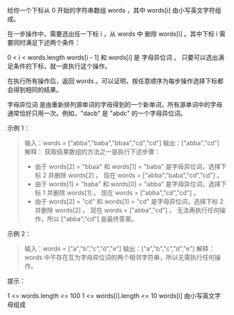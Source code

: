 给你一个下标从 0 开始的字符串数组 words ，其中 words[i] 由小写英文字符组成。

在一步操作中，需要选出任一下标 i ，从 words 中 删除 words[i] 。其中下标 i 需要同时满足下述两个条件：

0 < i < words.length
words[i - 1] 和 words[i] 是 字母异位词 。
只要可以选出满足条件的下标，就一直执行这个操作。

在执行所有操作后，返回 words 。可以证明，按任意顺序为每步操作选择下标都会得到相同的结果。

字母异位词 是由重新排列源单词的字母得到的一个新单词，所有源单词中的字母通常恰好只用一次。例如，"dacb" 是 "abdc" 的一个字母异位词。

 

示例 1：

> 输入：words = ["abba","baba","bbaa","cd","cd"]
> 输出：["abba","cd"]
> 解释：
> 获取结果数组的方法之一是执行下述步骤：
> - 由于 words[2] = "bbaa" 和 words[1] = "baba" 是字母异位词，选择下标 2 并删除 words[2] 。
  现在 words = ["abba","baba","cd","cd"] 。
> - 由于 words[1] = "baba" 和 words[0] = "abba" 是字母异位词，选择下标 1 并删除 words[1] 。
  现在 words = ["abba","cd","cd"] 。
> - 由于 words[2] = "cd" 和 words[1] = "cd" 是字母异位词，选择下标 2 并删除 words[2] 。
  现在 words = ["abba","cd"] 。
> 无法再执行任何操作，所以 ["abba","cd"] 是最终答案。

示例 2：

> 输入：words = ["a","b","c","d","e"]
> 输出：["a","b","c","d","e"]
> 解释：
> words 中不存在互为字母异位词的两个相邻字符串，所以无需执行任何操作。
 

提示：

1 <= words.length <= 100
1 <= words[i].length <= 10
words[i] 由小写英文字母组成
